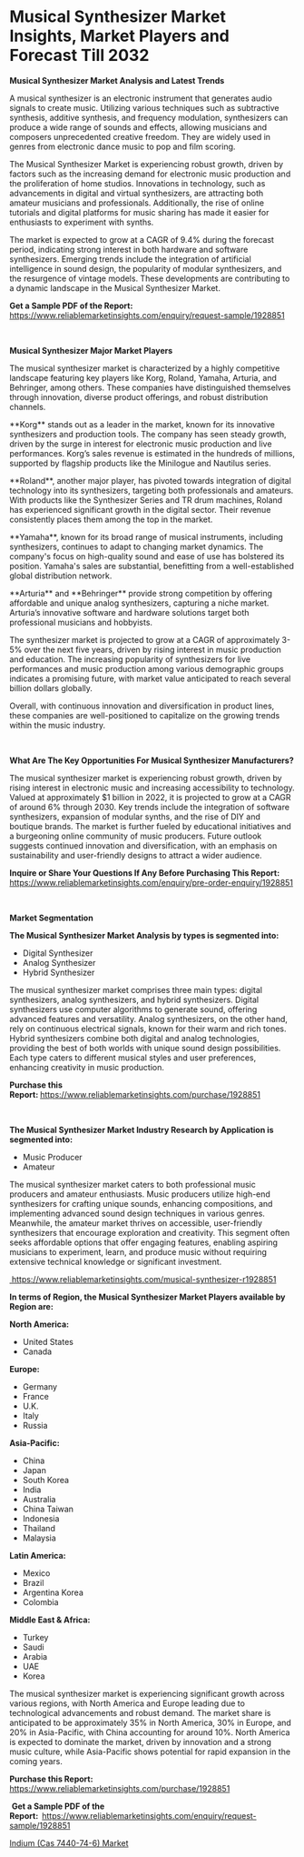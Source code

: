<p><h1>Musical Synthesizer Market Insights, Market Players and Forecast Till 2032</h1></p><p><strong>Musical Synthesizer Market Analysis and Latest Trends</strong></p>
<p><p>A musical synthesizer is an electronic instrument that generates audio signals to create music. Utilizing various techniques such as subtractive synthesis, additive synthesis, and frequency modulation, synthesizers can produce a wide range of sounds and effects, allowing musicians and composers unprecedented creative freedom. They are widely used in genres from electronic dance music to pop and film scoring.</p><p>The Musical Synthesizer Market is experiencing robust growth, driven by factors such as the increasing demand for electronic music production and the proliferation of home studios. Innovations in technology, such as advancements in digital and virtual synthesizers, are attracting both amateur musicians and professionals. Additionally, the rise of online tutorials and digital platforms for music sharing has made it easier for enthusiasts to experiment with synths.</p><p>The market is expected to grow at a CAGR of 9.4% during the forecast period, indicating strong interest in both hardware and software synthesizers. Emerging trends include the integration of artificial intelligence in sound design, the popularity of modular synthesizers, and the resurgence of vintage models. These developments are contributing to a dynamic landscape in the Musical Synthesizer Market.</p></p>
<p><strong>Get a Sample PDF of the Report:&nbsp;</strong> <a href="https://www.reliablemarketinsights.com/enquiry/request-sample/1928851?utm_campaign=2185&utm_medium=2&utm_source=Github&utm_content=ia&utm_term=29032025&utm_id=musical-synthesizer">https://www.reliablemarketinsights.com/enquiry/request-sample/1928851</a></p>
<p>&nbsp;</p>
<p><strong>Musical Synthesizer Major Market Players</strong></p>
<p><p>The musical synthesizer market is characterized by a highly competitive landscape featuring key players like Korg, Roland, Yamaha, Arturia, and Behringer, among others. These companies have distinguished themselves through innovation, diverse product offerings, and robust distribution channels.</p><p>**Korg** stands out as a leader in the market, known for its innovative synthesizers and production tools. The company has seen steady growth, driven by the surge in interest for electronic music production and live performances. Korg’s sales revenue is estimated in the hundreds of millions, supported by flagship products like the Minilogue and Nautilus series.</p><p>**Roland**, another major player, has pivoted towards integration of digital technology into its synthesizers, targeting both professionals and amateurs. With products like the Synthesizer Series and TR drum machines, Roland has experienced significant growth in the digital sector. Their revenue consistently places them among the top in the market.</p><p>**Yamaha**, known for its broad range of musical instruments, including synthesizers, continues to adapt to changing market dynamics. The company's focus on high-quality sound and ease of use has bolstered its position. Yamaha's sales are substantial, benefitting from a well-established global distribution network.</p><p>**Arturia** and **Behringer** provide strong competition by offering affordable and unique analog synthesizers, capturing a niche market. Arturia’s innovative software and hardware solutions target both professional musicians and hobbyists.</p><p>The synthesizer market is projected to grow at a CAGR of approximately 3-5% over the next five years, driven by rising interest in music production and education. The increasing popularity of synthesizers for live performances and music production among various demographic groups indicates a promising future, with market value anticipated to reach several billion dollars globally.</p><p>Overall, with continuous innovation and diversification in product lines, these companies are well-positioned to capitalize on the growing trends within the music industry.</p></p>
<p>&nbsp;</p>
<p><strong>What Are The Key Opportunities For Musical Synthesizer Manufacturers?</strong></p>
<p><p>The musical synthesizer market is experiencing robust growth, driven by rising interest in electronic music and increasing accessibility to technology. Valued at approximately $1 billion in 2022, it is projected to grow at a CAGR of around 6% through 2030. Key trends include the integration of software synthesizers, expansion of modular synths, and the rise of DIY and boutique brands. The market is further fueled by educational initiatives and a burgeoning online community of music producers. Future outlook suggests continued innovation and diversification, with an emphasis on sustainability and user-friendly designs to attract a wider audience.</p></p>
<p><strong>Inquire or Share Your Questions If Any Before Purchasing This Report:</strong> <a href="https://www.reliablemarketinsights.com/enquiry/pre-order-enquiry/1928851?utm_campaign=2185&utm_medium=2&utm_source=Github&utm_content=ia&utm_term=29032025&utm_id=musical-synthesizer">https://www.reliablemarketinsights.com/enquiry/pre-order-enquiry/1928851</a></p>
<p>&nbsp;</p>
<p><strong>Market Segmentation</strong></p>
<p><strong>The Musical Synthesizer Market Analysis by types is segmented into:</strong></p>
<p><ul><li>Digital Synthesizer</li><li>Analog Synthesizer</li><li>Hybrid Synthesizer</li></ul></p>
<p><p>The musical synthesizer market comprises three main types: digital synthesizers, analog synthesizers, and hybrid synthesizers. Digital synthesizers use computer algorithms to generate sound, offering advanced features and versatility. Analog synthesizers, on the other hand, rely on continuous electrical signals, known for their warm and rich tones. Hybrid synthesizers combine both digital and analog technologies, providing the best of both worlds with unique sound design possibilities. Each type caters to different musical styles and user preferences, enhancing creativity in music production.</p></p>
<p><strong>Purchase this Report:&nbsp;</strong><a href="https://www.reliablemarketinsights.com/purchase/1928851?utm_campaign=2185&utm_medium=2&utm_source=Github&utm_content=ia&utm_term=29032025&utm_id=musical-synthesizer">https://www.reliablemarketinsights.com/purchase/1928851</a></p>
<p>&nbsp;</p>
<p><strong>The Musical Synthesizer Market Industry Research by Application is segmented into:</strong></p>
<p><ul><li>Music Producer</li><li>Amateur</li></ul></p>
<p><p>The musical synthesizer market caters to both professional music producers and amateur enthusiasts. Music producers utilize high-end synthesizers for crafting unique sounds, enhancing compositions, and implementing advanced sound design techniques in various genres. Meanwhile, the amateur market thrives on accessible, user-friendly synthesizers that encourage exploration and creativity. This segment often seeks affordable options that offer engaging features, enabling aspiring musicians to experiment, learn, and produce music without requiring extensive technical knowledge or significant investment.</p></p>
<p><a href="https://www.reliablemarketinsights.com/musical-synthesizer-r1928851?utm_campaign=2185&utm_medium=2&utm_source=Github&utm_content=ia&utm_term=29032025&utm_id=musical-synthesizer">&nbsp;https://www.reliablemarketinsights.com/musical-synthesizer-r1928851</a></p>
<p><strong>In terms of Region, the Musical Synthesizer Market Players available by Region are:</strong></p>
<p>
    <p> <strong> North America: </strong>
        <ul>
            <li>United States</li>
            <li>Canada</li>
        </ul>
        </p> 
    <p> <strong> Europe: </strong>
        <ul>
            <li>Germany</li>
            <li>France</li>
            <li>U.K.</li>
            <li>Italy</li>
            <li>Russia</li>
        </ul>
        </p> 
    <p> <strong> Asia-Pacific: </strong>
        <ul>
            <li>China</li>
            <li>Japan</li>
            <li>South Korea</li>
            <li>India</li>
            <li>Australia</li>
            <li>China Taiwan</li>
            <li>Indonesia</li>
            <li>Thailand</li>
            <li>Malaysia</li>
        </ul>
        </p> 
    <p> <strong> Latin America: </strong>
        <ul>
            <li>Mexico</li>
            <li>Brazil</li>
            <li>Argentina Korea</li>
            <li>Colombia</li>
        </ul>
        </p> 
    <p> <strong> Middle East & Africa: </strong>
        <ul>
            <li>Turkey</li>
            <li>Saudi</li>
            <li>Arabia</li>
            <li>UAE</li>
            <li>Korea</li>
        </ul>
    </p>
    </p>
<p><p>The musical synthesizer market is experiencing significant growth across various regions, with North America and Europe leading due to technological advancements and robust demand. The market share is anticipated to be approximately 35% in North America, 30% in Europe, and 20% in Asia-Pacific, with China accounting for around 10%. North America is expected to dominate the market, driven by innovation and a strong music culture, while Asia-Pacific shows potential for rapid expansion in the coming years.</p></p>
<p><strong>Purchase this Report: </strong><a href="https://www.reliablemarketinsights.com/purchase/1928851?utm_campaign=2185&utm_medium=2&utm_source=Github&utm_content=ia&utm_term=29032025&utm_id=musical-synthesizer">https://www.reliablemarketinsights.com/purchase/1928851</a></p>
<p>&nbsp;<strong>Get a Sample PDF of the Report:&nbsp;&nbsp;</strong><a href="https://www.reliablemarketinsights.com/enquiry/request-sample/1928851?utm_campaign=2185&utm_medium=2&utm_source=Github&utm_content=ia&utm_term=29032025&utm_id=musical-synthesizer">https://www.reliablemarketinsights.com/enquiry/request-sample/1928851</a></p>
<p><strong></strong></p>
<p><p><a href="https://github.com/arionmp/Market-Research-Report-List-5/blob/main/indium-cas-7440-74-6-market.md?utm_campaign=2185&utm_medium=2&utm_source=Github&utm_content=ia&utm_term=29032025&utm_id=musical-synthesizer">Indium (Cas 7440-74-6) Market</a></p></p>